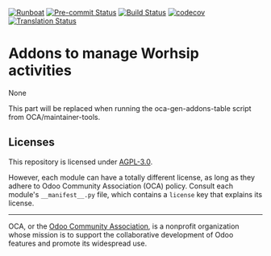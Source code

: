 
[![Runboat](https://img.shields.io/badge/runboat-Try%20me-875A7B.png)](https://runboat.odoo-community.org/builds?repo=OCA/vertical-worship&target_branch=16.0)
[![Pre-commit Status](https://github.com/OCA/vertical-worship/actions/workflows/pre-commit.yml/badge.svg?branch=16.0)](https://github.com/OCA/vertical-worship/actions/workflows/pre-commit.yml?query=branch%3A16.0)
[![Build Status](https://github.com/OCA/vertical-worship/actions/workflows/test.yml/badge.svg?branch=16.0)](https://github.com/OCA/vertical-worship/actions/workflows/test.yml?query=branch%3A16.0)
[![codecov](https://codecov.io/gh/OCA/vertical-worship/branch/16.0/graph/badge.svg)](https://codecov.io/gh/OCA/vertical-worship)
[![Translation Status](https://translation.odoo-community.org/widgets/vertical-worship-16-0/-/svg-badge.svg)](https://translation.odoo-community.org/engage/vertical-worship-16-0/?utm_source=widget)

<!-- /!\ do not modify above this line -->

# Addons to manage Worhsip activities

None

<!-- /!\ do not modify below this line -->

<!-- prettier-ignore-start -->

[//]: # (addons)

This part will be replaced when running the oca-gen-addons-table script from OCA/maintainer-tools.

[//]: # (end addons)

<!-- prettier-ignore-end -->

## Licenses

This repository is licensed under [AGPL-3.0](LICENSE).

However, each module can have a totally different license, as long as they adhere to Odoo Community Association (OCA)
policy. Consult each module's `__manifest__.py` file, which contains a `license` key
that explains its license.

----
OCA, or the [Odoo Community Association](http://odoo-community.org/), is a nonprofit
organization whose mission is to support the collaborative development of Odoo features
and promote its widespread use.

